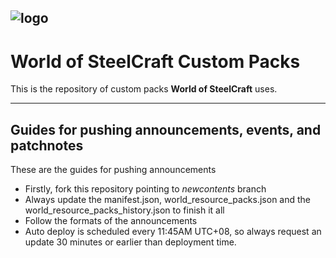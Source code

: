 ![logo](https://files.worldofsteelcraft.tk/web/logo.png)
---
# World of SteelCraft Custom Packs
This is the repository of custom packs **World of SteelCraft** uses.

---
## Guides for pushing announcements, events, and patchnotes
These are the guides for pushing announcements
- Firstly, fork this repository pointing to *newcontents* branch
- Always update the manifest.json, world_resource_packs.json and the world_resource_packs_history.json to finish it all
- Follow the formats of the announcements
- Auto deploy is scheduled every 11:45AM UTC+08, so always request an update 30 minutes or earlier than deployment time.

